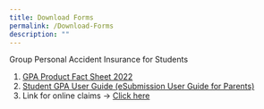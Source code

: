 ```yaml
---
title: Download Forms
permalink: /Download-Forms
description: ""
---
```

Group Personal Accident Insurance for Students

1.  [GPA Product Fact Sheet 2022](https://westspringsec.moe.edu.sg/wp-content/uploads/2022/01/GPA-Product-Fact-Sheet-2022.pdf)
2.  [Student GPA User Guide (eSubmission User Guide for Parents)](https://westspringsec.moe.edu.sg/wp-content/uploads/2021/02/Student-GPA-User-Guide-eSubmission-User-Guide-for-Parents.pdf)
3.  Link for online claims -> [Click here](https://studentgpa.incomegroupins.com.sg/)